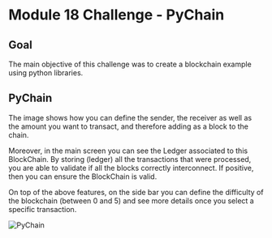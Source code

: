 # Module 18 Challenge - PyChain

## Goal

The main objective of this challenge was to create a blockchain example using python libraries.

## PyChain

The image shows how you can define the sender, the receiver as well as the amount you want to transact, and therefore adding as a block to the chain.

Moreover, in the main screen you can see the Ledger associated to this BlockChain. By storing (ledger) all the transactions that were processed, you are able to validate if all the blocks correctly interconnect. If positive, then you can ensure the BlockChain is valid.

On top of the above features, on the side bar you can define the difficulty of the blockchain (between 0 and 5) and see more details once you select a specific transaction.

![PyChain](./Images/pychain.png)

